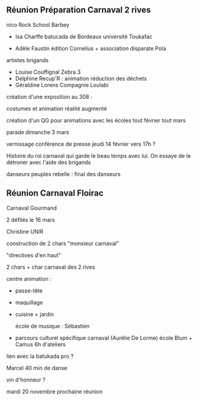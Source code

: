 ## Réunion Préparation Carnaval 2 rives

nico Rock School Barbey

* Isa Charffe batucada de Bordeaux université Toukafac

* Adèle Faustin édition Cornelius + association disparate Pola

artistes brigands

* Louise Couffignal Zebra 3
* Delphine Recup'R : animation réduction des déchets
* Géraldine Lorens Compagnie Loulabi



création d'une exposition au 308 :

costumes et animation réalité augmenté

création d'un QG pour animations avec les écoles tout février tout mars

parade  dimanche 3 mars

vernissage conférence de presse jeudi 14 février vers 17h ?

Histoire du roi carnaval qui garde le beau temps avec lui. On essaye de le détroner avec l'aide des brigands

danseurs peuples rebelle : final des danseurs

## Réunion Carnaval Floirac

Carnaval Gourmand

2 défilés le 16 mars

Christine UNIR

construction de 2 chars "monsieur carnaval"

"directives d'en haut"

2 chars + char carnaval des 2 rives

centre animation :

* passe-tête

* maquillage

* cuisine + jardin

  école de musique : Sébastien

* parcours culturel spécifique carnaval (Aurélie De Lorme) école Blum + Camus 6h d'ateliers

lien avec la batukada pro ?

Marcel 40 min de danse

vin d'honneur ?

mardi 20 novembre prochaine réunion



